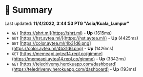 # 📖 Summary
Last updated: **11/4/2022, 3:44:53 PTG "Asia/Kuala_Lumpur"**

- `GET` [https://shrt.ml](https://shrt.ml) - **Up** (1615ms)
- `GET` [https://hst.aytea.ml/](https://hst.aytea.ml/) - **Up** (4425ms)
- `GET` [https://color.aytea.ml/4b31d6.png](https://color.aytea.ml/4b31d6.png) - **Up** (1426ms)
- `GET` [https://memeapi.aytea14.repl.co/gimme](https://memeapi.aytea14.repl.co/gimme) - **Up** (3342ms)
- `GET` [https://teledrivemy.herokuapp.com/dashboard](https://teledrivemy.herokuapp.com/dashboard) - **Up** (193ms)
